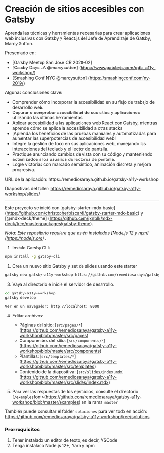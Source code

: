 # Creación de sitios accesibles con Gatsby

Aprenda las técnicas y herramientas necesarias para crear aplicaciones web inclusivas con Gatsby y React.js del Jefe de Aprendizaje de Gatsby, Marcy Sutton.

Presentado en:
- [Gatsby Meetup San Jose CR 2020-02] 
- [Gatsby Days LA @marcysutton] (https://www.gatsbyjs.com/gdla-a11y-workshop/)
- [Smashing Conf NYC @marcysutton] (https://smashingconf.com/ny-2019/)

Algunas conclusiones clave:

- Comprender cómo incorporar la accesibilidad en su flujo de trabajo de desarrollo web.
- Depurar o comprobar accesibilidad de sus sitios y aplicaciones utilizando las últimas herramientas.
- Aplicar accesibilidad a las aplicaciones web React con Gatsby, mientras aprende cómo se aplica la accesibilidad a otras stacks.
- ¡Aprenda los beneficios de las pruebas manuales y automatizadas para aumentar las superpotencias de accesibilidad web!
- Integre la gestión de foco en sus aplicaciones web, manejando las interacciones del teclado y el lector de pantalla.
- Practique anunciando cambios de vista con su código y manteniendo actualizados a los usuarios de lectores de pantalla.
- Logre victorias con marcado semántico, animación discreta y mejora progresiva.

URL de la aplicación: https://remediosaraya.github.io/gatsby-a11y-workshop

Diapositivas del taller: https://remediosaraya.github.io/gatsby-a11y-workshop/slides/

---

Este proyecto se inició con [gatsby-starter-mdx-basic] (https://github.com/christopherbiscardi/gatsby-starter-mdx-basic) y [@mdx-deck/theme] (https://github.com/jxnblk/mdx-deck/tree/master/packages/gatsby-theme).

_Nota: Este repositorio requiere que estén instalados [Node.js 12 y npm] (https://nodejs.org) ._

1. Instale Gatsby CLI:

```sh
npm install -g gatsby-cli
```

1. Crea un nuevo sitio Gatsby y set de slides usando este starter

```sh
gatsby new gatsby-a11y-workshop https://github.com/remediosaraya/gatsby-a11y-workshop
```

3. Vaya al directorio e inicie el servidor de desarrollo.

```sh
cd gatsby-a11y-workshop
gatsby develop
```

    Ver en un navegador: http://localhost: 8000

4. Editar archivos:

    - Páginas del sitio: [`src/pages/*`] (https://github.com/remediosaraya/gatsby-a11y-workshop/blob/master/src/pages)
    - Componentes del sitio: [`src/components/*`] (https://github.com/remediosaraya/gatsby-a11y-workshop/blob/master/src/components)
    - Plantillas: [`src/templates/*`] (https://github.com/remediosaraya/gatsby-a11y-workshop/blob/master/src/templates)
    - Contenido de la diapositiva: [`src/slides/index.mdx`] (https://github.com/remediosaraya/gatsby-a11y-workshop/blob/master/src/slides/index.mdx)

5. Para ver las respuestas de los ejercicios, consulte el directorio [`/examples`font>(https://github.com/remediosaraya/gatsby-a11y-workshop/blob/master/examples) en la rama` master`

También puede consultar el folder `soluciones` para ver todo en acción: https://github.com/remediosaraya/gatsby-a11y-workshop/tree/solutions

### Prerrequisitos
1. Tener instalado un editor de texto, es decir, VSCode
2. Tenga instalado Node.js 12+, Yarn y npm